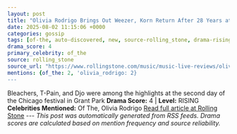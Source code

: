 ```yaml
---
layout: post
title: "Olivia Rodrigo Brings Out Weezer, Korn Return After 28 Years at Lollapalooza 2025"
date: 2025-08-02 11:15:06 +0000
categories: gossip
tags: [of-the, auto-discovered, new, source-rolling_stone, drama-rising]
drama_score: 4
primary_celebrity: of_the
source: rolling_stone
source_url: "https://www.rollingstone.com/music/music-live-reviews/olivia-rodrigo-korn-bleachers-lollapalooza-2025-recap-1235395387/"
mentions: {of_the: 2, 'olivia_rodrigo: 2}
---
```


Bleachers, T-Pain, and Djo were among the highlights at the second day of the Chicago festival in Grant Park **Drama Score:** 4 | **Level:** RISING **Celebrities Mentioned:** Of The, Olivia Rodrigo [Read full article at Rolling Stone](https://www.rollingstone.com/music/music-live-reviews/olivia-rodrigo-korn-bleachers-lollapalooza-2025-recap-1235395387/) --- *This post was automatically generated from RSS feeds. Drama scores are calculated based on mention frequency and source reliability.*